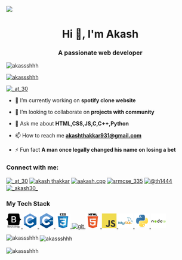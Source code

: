 ![](https://github.com/Akassshhh/Akash-Thakkar/blob/main/1.png)
<h1 align="center">Hi 👋, I'm Akash</h1>
<h3 align="center">A passionate web developer</h3>

<p align="left"> <img src="https://komarev.com/ghpvc/?username=akassshhh&label=Profile%20views&color=0e75b6&style=flat" alt="akassshhh" /> </p>

<p align="left"> <a href="https://github.com/ryo-ma/github-profile-trophy"><img src="https://github-profile-trophy.vercel.app/?username=akassshhh" alt="akassshhh" /></a> </p>

<p align="left"> <a href="https://twitter.com/_at_30" target="blank"><img src="https://img.shields.io/twitter/follow/_at_30?logo=twitter&style=for-the-badge" alt="_at_30" /></a> </p>

- 🔭 I’m currently working on **spotify clone website**

- 👯 I’m looking to collaborate on **projects with community**

- 💬 Ask me about **HTML,CSS,JS,C,C++,Python**

- 📫 How to reach me **akashthakkar931@gmail.com**

- ⚡ Fun fact **A man once legally changed his name on losing a bet**

<h3 align="left">Connect with me:</h3>
<p align="left">
<a href="https://twitter.com/_at_30" target="blank"><img align="center" src="https://raw.githubusercontent.com/rahuldkjain/github-profile-readme-generator/master/src/images/icons/Social/twitter.svg" alt="_at_30" height="30" width="40" /></a>            
<a href="https://linkedin.com/in/akash thakkar" target="blank"><img align="center" src="https://raw.githubusercontent.com/rahuldkjain/github-profile-readme-generator/master/src/images/icons/Social/linked-in-alt.svg" alt="akash thakkar" height="30" width="40" /></a>                       
<a href="https://instagram.com/aakash.css" target="blank"><img align="center" src="https://raw.githubusercontent.com/rahuldkjain/github-profile-readme-generator/master/src/images/icons/Social/instagram.svg" alt="aakash.cpp" height="30" width="40" /></a>
<a href="https://www.codechef.com/users/srmcse_335" target="blank"><img align="center" src="https://cdn.jsdelivr.net/npm/simple-icons@3.1.0/icons/codechef.svg" alt="srmcse_335" height="30" width="40" /></a>
<a href="https://www.hackerrank.com/@th1444" target="blank"><img align="center" src="https://raw.githubusercontent.com/rahuldkjain/github-profile-readme-generator/master/src/images/icons/Social/hackerrank.svg" alt="@th1444" height="30" width="40" /></a>
<a href="https://www.leetcode.com/_akash30_" target="blank"><img align="center" src="https://raw.githubusercontent.com/rahuldkjain/github-profile-readme-generator/master/src/images/icons/Social/leet-code.svg" alt="_akash30_" height="30" width="40" /></a>


<h3 align="left">My Tech Stack</h3>
<p align="left"> <a href="https://getbootstrap.com" target="_blank" rel="noreferrer"> <img src="https://raw.githubusercontent.com/devicons/devicon/master/icons/bootstrap/bootstrap-plain-wordmark.svg" alt="bootstrap" width="40" height="40"/> </a> <a href="https://www.cprogramming.com/" target="_blank" rel="noreferrer"> <img src="https://raw.githubusercontent.com/devicons/devicon/master/icons/c/c-original.svg" alt="c" width="40" height="40"/> </a> <a href="https://www.w3schools.com/cpp/" target="_blank" rel="noreferrer"> <img src="https://raw.githubusercontent.com/devicons/devicon/master/icons/cplusplus/cplusplus-original.svg" alt="cplusplus" width="40" height="40"/> </a> <a href="https://www.w3schools.com/css/" target="_blank" rel="noreferrer"> <img src="https://raw.githubusercontent.com/devicons/devicon/master/icons/css3/css3-original-wordmark.svg" alt="css3" width="40" height="40"/> </a> <a href="https://git-scm.com/" target="_blank" rel="noreferrer"> <img src="https://www.vectorlogo.zone/logos/git-scm/git-scm-icon.svg" alt="git" width="40" height="40"/> </a> <a href="https://www.w3.org/html/" target="_blank" rel="noreferrer"> <img src="https://raw.githubusercontent.com/devicons/devicon/master/icons/html5/html5-original-wordmark.svg" alt="html5" width="40" height="40"/> </a> <a href="https://developer.mozilla.org/en-US/docs/Web/JavaScript" target="_blank" rel="noreferrer"> <img src="https://raw.githubusercontent.com/devicons/devicon/master/icons/javascript/javascript-original.svg" alt="javascript" width="40" height="40"/> </a> <a href="https://www.mysql.com/" target="_blank" rel="noreferrer"> <img src="https://raw.githubusercontent.com/devicons/devicon/master/icons/mysql/mysql-original-wordmark.svg" alt="mysql" width="40" height="40"/> </a> <a href="https://www.python.org" target="_blank" rel="noreferrer"> <img src="https://raw.githubusercontent.com/devicons/devicon/master/icons/python/python-original.svg" alt="python" width="40" height="40"/> </a> <a href="https://nodejs.org" target="_blank" rel="noreferrer"> <img src="https://raw.githubusercontent.com/devicons/devicon/master/icons/nodejs/nodejs-original-wordmark.svg" alt="nodejs" width="40" height="40"/> </a> </p>
</p>

<p><img align="left" src="https://github-readme-stats.vercel.app/api/top-langs?username=Akasht3010&show_icons=true&locale=en&layout=compact" alt="akassshhh" /></p>

<p>&nbsp;<img align="center" src="https://github-readme-stats.vercel.app/api?username=Akasht3010&show_icons=true&locale=en" alt="akassshhh" /></p>

<p><img align="center" src="https://github-readme-streak-stats.herokuapp.com/?user=Akasht3010&" alt="akassshhh" /></p>
